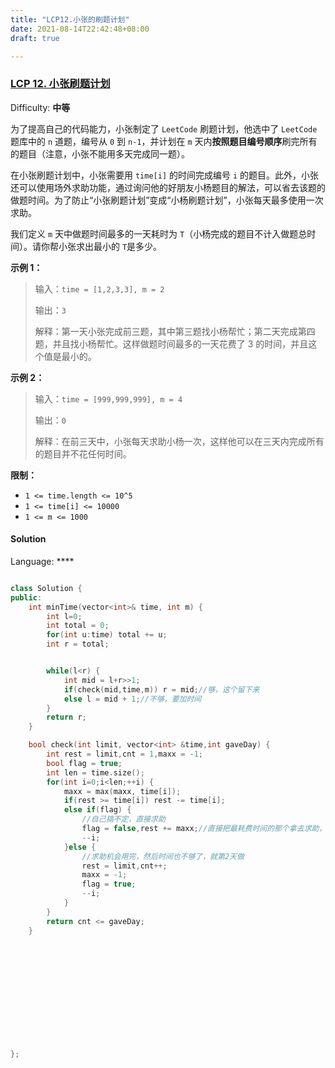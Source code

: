 ```yaml
---
title: "LCP12.小张的刷题计划"
date: 2021-08-14T22:42:48+08:00
draft: true

---
```




### [LCP 12\. 小张刷题计划](https://leetcode-cn.com/problems/xiao-zhang-shua-ti-ji-hua/)

Difficulty: **中等**


为了提高自己的代码能力，小张制定了 `LeetCode` 刷题计划，他选中了 `LeetCode` 题库中的 `n` 道题，编号从 `0` 到 `n-1`，并计划在 `m` 天内**按照题目编号顺序**刷完所有的题目（注意，小张不能用多天完成同一题）。

在小张刷题计划中，小张需要用 `time[i]` 的时间完成编号 `i` 的题目。此外，小张还可以使用场外求助功能，通过询问他的好朋友小杨题目的解法，可以省去该题的做题时间。为了防止“小张刷题计划”变成“小杨刷题计划”，小张每天最多使用一次求助。

我们定义 `m` 天中做题时间最多的一天耗时为 `T`（小杨完成的题目不计入做题总时间）。请你帮小张求出最小的 `T`是多少。

**示例 1：**

> 输入：`time = [1,2,3,3], m = 2`
>
> 输出：`3`
>
> 解释：第一天小张完成前三题，其中第三题找小杨帮忙；第二天完成第四题，并且找小杨帮忙。这样做题时间最多的一天花费了 3 的时间，并且这个值是最小的。

**示例 2：**

> 输入：`time = [999,999,999], m = 4`
>
> 输出：`0`
>
> 解释：在前三天中，小张每天求助小杨一次，这样他可以在三天内完成所有的题目并不花任何时间。

**限制：**

*   `1 <= time.length <= 10^5`
*   `1 <= time[i] <= 10000`
*   `1 <= m <= 1000`


#### Solution

Language: ****

```cpp

class Solution {
public:
    int minTime(vector<int>& time, int m) {
        int l=0;
        int total = 0;
        for(int u:time) total += u;
        int r = total;


        while(l<r) {
            int mid = l+r>>1;
            if(check(mid,time,m)) r = mid;//够，这个留下来
            else l = mid + 1;//不够，要加时间
        }
        return r;
    }

    bool check(int limit, vector<int> &time,int gaveDay) {
        int rest = limit,cnt = 1,maxx = -1;
        bool flag = true;
        int len = time.size();
        for(int i=0;i<len;++i) {
            maxx = max(maxx, time[i]);
            if(rest >= time[i]) rest -= time[i];
            else if(flag) {
                //自己搞不定，直接求助
                flag = false,rest += maxx;//直接把最耗费时间的那个拿去求助，贪心算法
                --i;
            }else {
                //求助机会用完，然后时间也不够了，就第2天做
                rest = limit,cnt++;
                maxx = -1;
                flag = true;
                --i;
            }
        }
        return cnt <= gaveDay;
    }













};
```

